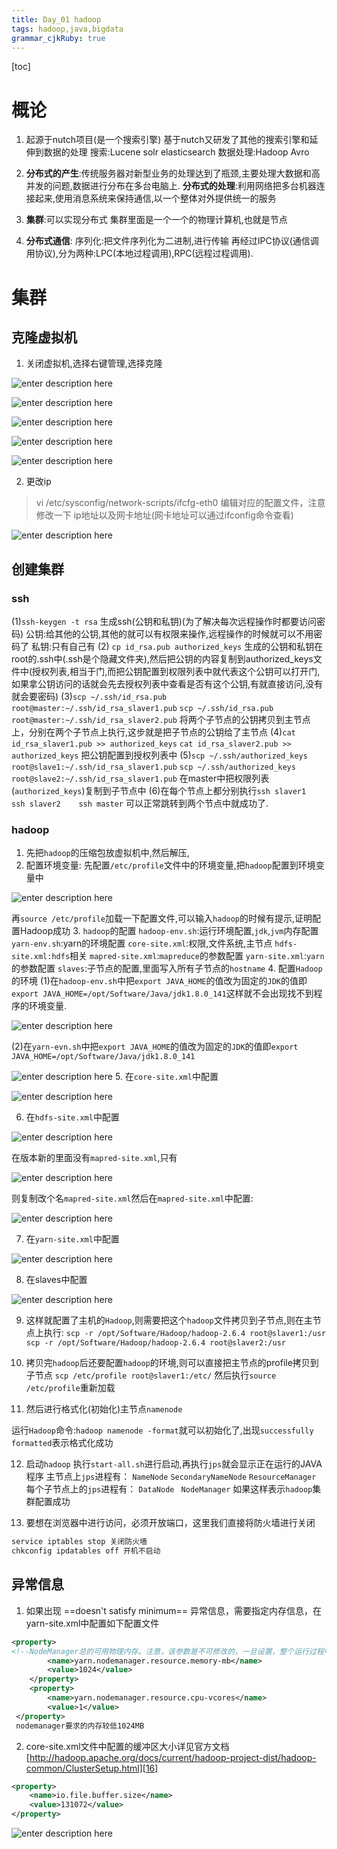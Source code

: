 ```yaml
---
title: Day_01 hadoop
tags: hadoop,java,bigdata
grammar_cjkRuby: true
---
```



[toc]
# 概论
 1. 起源于nutch项目(是一个搜索引擎)
    基于nutch又研发了其他的搜索引擎和延伸到数据的处理
    搜索:Lucene  solr  elasticsearch
    数据处理:Hadoop  Avro

 2. **分布式的产生**:传统服务器对新型业务的处理达到了瓶颈,主要处理大数据和高并发的问题,数据进行分布在多台电脑上.
    **分布式的处理**:利用网络把多台机器连接起来,使用消息系统来保持通信,以一个整体对外提供统一的服务

 3. **集群**:可以实现分布式
    集群里面是一个一个的物理计算机,也就是节点

 4. **分布式通信**:
    序列化:把文件序列化为二进制,进行传输
    再经过IPC协议(通信调用协议),分为两种:LPC(本地过程调用),RPC(远程过程调用).

# 集群
   
## 克隆虚拟机
  

 1. 关闭虚拟机,选择右键管理,选择克隆

![enter description here][1]

![enter description here][2]

![enter description here][3]

![enter description here][4]

![enter description here][5]


 2. 更改ip

> vi /etc/sysconfig/network-scripts/ifcfg-eth0 编辑对应的配置文件，注意修改一下 ip地址以及网卡地址(网卡地址可以通过ifconfig命令查看)

![enter description here][6]

## 创建集群

 ### ssh
  (1)`ssh-keygen -t rsa` 生成ssh(公钥和私钥)(为了解决每次远程操作时都要访问密码)
     公钥:给其他的公钥,其他的就可以有权限来操作,远程操作的时候就可以不用密码了
     私钥:只有自己有
  (2) `cp id_rsa.pub authorized_keys`
    生成的公钥和私钥在root的.ssh中(.ssh是个隐藏文件夹),然后把公钥的内容复制到authorized_keys文件中(授权列表,相当于门,而把公钥配置到权限列表中就代表这个公钥可以打开门,如果拿公钥访问的话就会先去授权列表中查看是否有这个公钥,有就直接访问,没有就会要密码)
  (3)`scp ~/.ssh/id_rsa.pub root@master:~/.ssh/id_rsa_slaver1.pub`
     `scp ~/.ssh/id_rsa.pub root@master:~/.ssh/id_rsa_slaver2.pub`
     将两个子节点的公钥拷贝到主节点上，分别在两个子节点上执行,这步就是把子节点的公钥给了主节点
  (4)`cat id_rsa_slaver1.pub >> authorized_keys`
     `cat id_rsa_slaver2.pub >> authorized_keys`
     把公钥配置到授权列表中
  (5)`scp ~/.ssh/authorized_keys root@slave1:~/.ssh/id_rsa_slaver1.pub`
     `scp ~/.ssh/authorized_keys root@slave2:~/.ssh/id_rsa_slaver1.pub`
     在master中把权限列表(`authorized_keys`)复制到子节点中
  (6)在每个节点上都分别执行`ssh slaver1     ssh slaver2    ssh master` 可以正常跳转到两个节点中就成功了.

 ### hadoop
   

 1. 先把`hadoop`的压缩包放虚拟机中,然后解压,
 2. 配置环境变量:
   先配置`/etc/profile`文件中的环境变量,把`hadoop`配置到环境变量中

  ![enter description here][7]

   再`source /etc/profile`加载一下配置文件,可以输入`hadoop`的时候有提示,证明配置Hadoop成功
 3. `hadoop`的配置
    `hadoop-env.sh`:运行环境配置,`jdk`,`jvm`内存配置
    `yarn-env.sh`:yarn的环境配置
    `core-site.xml`:权限,文件系统,主节点
    `hdfs-site.xml:hdfs`相关
    `mapred-site.xml`:`mapreduce`的参数配置
    `yarn-site.xml`:`yarn`的参数配置
    `slaves`:子节点的配置,里面写入所有子节点的`hostname`
 4. 配置`Hadoop`的环境
    (1)在`hadoop-env.sh`中把`export JAVA_HOME`的值改为固定的`JDK`的值即`export JAVA_HOME=/opt/Software/Java/jdk1.8.0_141`这样就不会出现找不到程序的环境变量.

  ![enter description here][8]
   
   (2)在`yarn-evn.sh`中把`export JAVA_HOME`的值改为固定的`JDK`的值即`export JAVA_HOME=/opt/Software/Java/jdk1.8.0_141`
    
  ![enter description here][9]
 5. 在`core-site.xml`中配置

  ![enter description here][10]
  
 

 6. 在`hdfs-site.xml`中配置
  
  ![enter description here][11]
  
  在版本新的里面没有`mapred-site.xml`,只有
  
  ![enter description here][12]
  
  则复制改个名`mapred-site.xml`然后在`mapred-site.xml`中配置:
  
  ![enter description here][13]
 
 7. 在`yarn-site.xml`中配置

  ![enter description here][14]
  
 8. 在slaves中配置

![enter description here][15]

 9. 这样就配置了主机的`Hadoop`,则需要把这个`hadoop`文件拷贝到子节点,则在主节点上执行:
   `scp -r /opt/Software/Hadoop/hadoop-2.6.4 root@slaver1:/usr`
   `scp -r /opt/Software/Hadoop/hadoop-2.6.4 root@slaver2:/usr`

 10. 拷贝完`hadoop`后还要配置`hadoop`的环境,则可以直接把主节点的profile拷贝到子节点
   `scp /etc/profile root@slaver1:/etc/`
 然后执行`source /etc/profile`重新加载
 11. 然后进行格式化(初始化)主节点`namenode`

   运行`Hadoop`命令:`hadoop namenode -format`就可以初始化了,出现`successfully formatted`表示格式化成功

 12. 启动`hadoop`
   执行`start-all.sh`进行启动,再执行`jps`就会显示正在运行的JAVA程序
  主节点上`jps`进程有：
  `NameNode`
  `SecondaryNameNode`
  `ResourceManager`
  每个子节点上的`jps`进程有：
  `DataNode`
 ` NodeManager`
  如果这样表示`hadoop`集群配置成功
  
  13. 要想在浏览器中进行访问，必须开放端口，这里我们直接将防火墙进行关闭

``` xml
service iptables stop 关闭防火墙
chkconfig ipdatables off 开机不启动
```


 
 ## 异常信息
 
1. 如果出现  ==doesn't satisfy minimum== 异常信息，需要指定内存信息，在yarn-site.xml中配置如下配置文件
 
``` xml
<property>
<!--NodeManager总的可用物理内存。注意，该参数是不可修改的，一旦设置，整个运行过程中不 可动态修改。另外，该参数的默认值是8192MB，因此，这个值通过一 定要配置。不过，Apache已经正在尝试将该参数做成可动态修改的。-->
        <name>yarn.nodemanager.resource.memory-mb</name>
        <value>1024</value>
    </property>
    <property>
        <name>yarn.nodemanager.resource.cpu-vcores</name>
        <value>1</value>
 </property>
 nodemanager要求的内存较低1024MB
```

2. core-site.xml文件中配置的缓冲区大小详见官方文档[http://hadoop.apache.org/docs/current/hadoop-project-dist/hadoop-common/ClusterSetup.html][16]

``` xml
<property>
	<name>io.file.buffer.size</name>
	<value>131072</value>
</property>
```

![enter description here][17]
 

 
 


   


  [1]: https://www.github.com/wxdsunny/images/raw/master/1507618366514.jpg "1507618366514.jpg"
  [2]: https://www.github.com/xiesen310/notes_Images/raw/master/images/1507646284206.jpg
  [3]: https://www.github.com/xiesen310/notes_Images/raw/master/images/1507646294761.jpg
  [4]: https://www.github.com/xiesen310/notes_Images/raw/master/images/1507646305359.jpg
  [5]: https://www.github.com/xiesen310/notes_Images/raw/master/images/1507646310534.jpg
  [6]: https://www.github.com/xiesen310/notes_Images/raw/master/images/1507646331256.jpg
  [7]: https://www.github.com/wxdsunny/images/raw/master/1507625175117.jpg "1507625175117.jpg"
  [8]: https://www.github.com/wxdsunny/images/raw/master/1507635013502.jpg "1507635013502.jpg"
  [9]: https://www.github.com/wxdsunny/images/raw/master/1507635270903.jpg "1507635270903.jpg"
  [10]: https://www.github.com/wxdsunny/images/raw/master/1507637048976.jpg "1507637048976.jpg"
  [11]: https://www.github.com/wxdsunny/images/raw/master/1507637915355.jpg "1507637915355.jpg"
  [12]: https://www.github.com/wxdsunny/images/raw/master/1507638120425.jpg "1507638120425.jpg"
  [13]: https://www.github.com/wxdsunny/images/raw/master/1507638522476.jpg "1507638522476.jpg"
  [14]: https://www.github.com/wxdsunny/images/raw/master/1507638835376.jpg "1507638835376.jpg"
  [15]: https://www.github.com/wxdsunny/images/raw/master/1507639140091.jpg "1507639140091.jpg"
  [16]: http://hadoop.apache.org/docs/current/hadoop-project-dist/hadoop-common/ClusterSetup.html
  [17]: http://markdown.xiaoshujiang.com/img/spinner.gif "[[[1507648366954]]]"